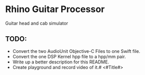 #  Rhino Guitar Processor

Guitar head and cab simulator


## TODO:

* Convert the two AudioUnit Objective-C Files to one Swift file.
* Convert the one DSP Kernel hpp file to a hpp/mm pair.
* Write up a better description for this README.
* Create playground and record video of it.#  <#Title#>

